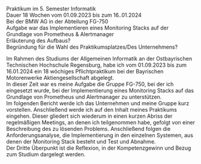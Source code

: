Praktikum im 5. Semester Informatik  
Dauer 18 Wochen vom 01.09.2023 bis zum 16..01.2024  
Bei der BMW AG in der Abteilung FG-750  
Aufgabe war das Implementieren eines Monitoring Stacks auf der Grundlage von Prometheus & Alertmanager  
Erläuterung des Aufbaus?  
Begründung für die Wahl des Praktikumsplatzes/Des Unternehmens?


Im Rahmen des Studiums der Allgemeinen Informatik an der Ostbayrischen Technischen Hochschule Regensburg, habe ich vom 01.09.2023 bis zum 16.01.2024 ein 18 wöchiges Pflichtpraktikum bei der Bayrischen Motorenwerke Aktiengesellschaft abgelegt.  
In dieser Zeit war es meine Aufgabe die Gruppe FG-750, bei der ich eingesetzt wurde, bei der Implementierung eines Monitoring Stacks auf das Grundlage von Prometheus und Alertmanager zu unterstützen.  
Im folgenden Bericht werde ich das Unternehmen und meine Gruppe kurz vorstellen.  Anschließend werde ich auf den Inhalt meines Praktikums eingehen. Dieser gliedert sich wiederum in einen kurzen Abriss der regelmäßigen Meetings, an denen ich teilgenommen habe, gefolgt von einer Beschreibung des zu lösenden Problems. Anschließend folgen die Anforderungsanalyse, die Implementierung in den einzelnen Systemen, aus denen der Monitoring Stack besteht und Test und Abnahme.  
Der Dritte Überpunkt ist die Reflexion, in der Kompetenzgewinn und Bezug zum Studium dargelegt werden.